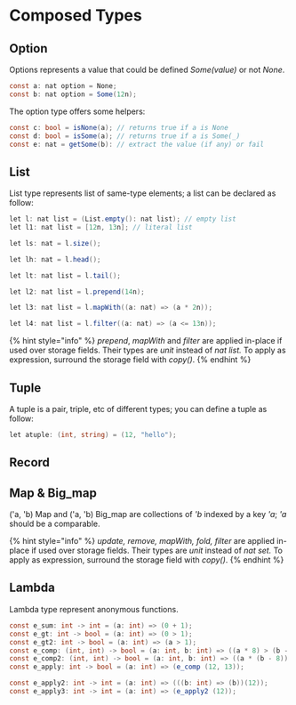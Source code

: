 # Composed Types

## Option

Options represents a value that could be defined _Some\(value\)_ or not _None_.

```csharp
const a: nat option = None;
const b: nat option = Some(12n);
```

The option type offers some helpers:

```csharp
const c: bool = isNone(a); // returns true if a is None
const d: bool = isSome(a); // returns true if a is Some(_)
const e: nat = getSome(b): // extract the value (if any) or fail
```

## List

List type represents list of same-type elements; a list can be declared as follow:

```csharp
let l: nat list = (List.empty(): nat list); // empty list
let l1: nat list = [12n, 13n]; // literal list
```

```csharp
let ls: nat = l.size();
```

```csharp
let lh: nat = l.head();
```

```csharp
let lt: nat list = l.tail();
```

```csharp
let l2: nat list = l.prepend(14n);
```

```csharp
let l3: nat list = l.mapWith((a: nat) => (a * 2n));
```

```csharp
let l4: nat list = l.filter((a: nat) => (a <= 13n));
```

{% hint style="info" %}
_prepend_, _mapWith_ and _filter_ are applied in-place if used over storage fields. Their types are _unit_ instead of _nat list._ To apply as expression, surround the storage field with _copy\(\)_.
{% endhint %}


## Tuple

A tuple is a pair, triple, etc of different types; you can define a tuple as follow:

```csharp
let atuple: (int, string) = (12, "hello");
```

## Record

## Map & Big\_map

\('a, 'b\) Map and \('a, 'b\) Big\_map are collections of _'b_ indexed by a key _'a_; _'a_ should be a comparable.

{% hint style="info" %}
_update, remove, mapWith, fold, filter_ are applied in-place if used over storage fields. Their types are _unit_ instead of _nat set._ To apply as expression, surround the storage field with _copy\(\)_.
{% endhint %}


## Lambda

Lambda type represent anonymous functions.

```csharp
const e_sum: int -> int = (a: int) => (0 + 1);
const e_gt: int -> bool = (a: int) => (0 > 1);
const e_gt2: int -> bool = (a: int) => (a > 1);
const e_comp: (int, int) -> bool = (a: int, b: int) => ((a * 8) > (b - 12));
const e_comp2: (int, int) -> bool = (a: int, b: int) => ((a * (b - 8)) > (b - 12));
const e_apply: int -> bool = (a: int) => (e_comp (12, 13));

const e_apply2: int -> int = (a: int) => (((b: int) => (b))(12));
const e_apply3: int -> int = (a: int) => (e_apply2 (12));
```
